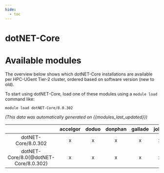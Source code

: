 ```yaml
---
hide:
  - toc
---
```


dotNET-Core
===========

# Available modules


The overview below shows which dotNET-Core installations are available per HPC-UGent Tier-2 cluster, ordered based on software version (new to old).

To start using dotNET-Core, load one of these modules using a `module load` command like:

```shell
module load dotNET-Core/8.0.302
```

*(This data was automatically generated on {{modules_last_updated}})*  

| |accelgor|doduo|donphan|gallade|joltik|shinx|skitty|
| :---: | :---: | :---: | :---: | :---: | :---: | :---: | :---: |
|dotNET-Core/8.0.302|x|x|x|x|x|x|x|
|dotNET-Core/8.0(@dotNET-Core/8.0.302)|x|x|x|x|x|x|x|
